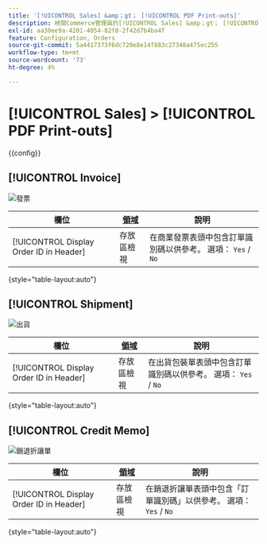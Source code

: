 ```yaml
---
title: '[!UICONTROL Sales] &amp；gt； [!UICONTROL PDF Print-outs]'
description: 檢閱Commerce管理員的[!UICONTROL Sales] &amp；gt； [!UICONTROL PDF Print-outs]頁面上的組態設定。
exl-id: aa30ee9a-4201-4054-82f0-2f42d7b4ba4f
feature: Configuration, Orders
source-git-commit: 5a4417373f6dc720e8e14f883c27348a475ec255
workflow-type: tm+mt
source-wordcount: '73'
ht-degree: 4%

---
```


# [!UICONTROL Sales] > [!UICONTROL PDF Print-outs]

{{config}}

<!-- [Invoice](https://experienceleague.adobe.com/en/docs/commerce-admin/stores-sales/site-store/sales-documents) -->

## [!UICONTROL Invoice]

![發票](./assets/pdf-print-invoice.png)<!-- zoom -->

| 欄位 | [領域](../../getting-started/websites-stores-views.md#scope-settings) | 說明 |
|--- |--- |--- |
| [!UICONTROL Display Order ID in Header] | 存放區檢視 | 在商業發票表頭中包含訂單識別碼以供參考。 選項： `Yes` / `No` |

{style="table-layout:auto"}

## [!UICONTROL Shipment]

![出貨](./assets/pdf-print-shipment.png)<!-- zoom -->

| 欄位 | [領域](../../getting-started/websites-stores-views.md#scope-settings) | 說明 |
|--- |--- |--- |
| [!UICONTROL Display Order ID in Header] | 存放區檢視 | 在出貨包裝單表頭中包含訂單識別碼以供參考。 選項： `Yes` / `No` |

{style="table-layout:auto"}

## [!UICONTROL Credit Memo]

![銷退折讓單](./assets/pdf-print-credit-memo.png)<!-- zoom -->

| 欄位 | [領域](../../getting-started/websites-stores-views.md#scope-settings) | 說明 |
|--- |--- |--- |
| [!UICONTROL Display Order ID in Header] | 存放區檢視 | 在銷退折讓單表頭中包含「訂單識別碼」以供參考。 選項： `Yes` / `No` |

{style="table-layout:auto"}

